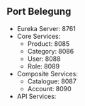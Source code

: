 ## Port Belegung

- Eureka Server: 8761
- Core Services:
    - Product: 8085
    - Category: 8086
    - User: 8088
    - Role: 8089
- Composite Services:
    - Catalogue: 8087
    - Account: 8090
- API Services: 



